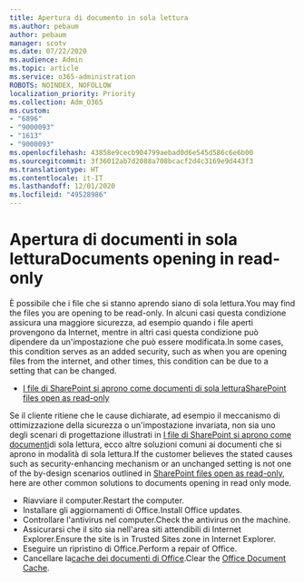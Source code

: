 ```yaml
---
title: Apertura di documento in sola lettura
ms.author: pebaum
author: pebaum
manager: scotv
ms.date: 07/22/2020
ms.audience: Admin
ms.topic: article
ms.service: o365-administration
ROBOTS: NOINDEX, NOFOLLOW
localization_priority: Priority
ms.collection: Adm_O365
ms.custom:
- "6896"
- "9000093"
- "1613"
- "9000093"
ms.openlocfilehash: 43858e9cecb904799aebad0d6e545d586c6e6b00
ms.sourcegitcommit: 3f36012ab7d2088a708bcacf2d4c3169e9d443f3
ms.translationtype: HT
ms.contentlocale: it-IT
ms.lasthandoff: 12/01/2020
ms.locfileid: "49528986"
---
```

# <a name="documents-opening-in-read-only"></a><span data-ttu-id="763bc-102">Apertura di documenti in sola lettura</span><span class="sxs-lookup"><span data-stu-id="763bc-102">Documents opening in read-only</span></span>

<span data-ttu-id="763bc-103">È possibile che i file che si stanno aprendo siano di sola lettura.</span><span class="sxs-lookup"><span data-stu-id="763bc-103">You may find the files you are opening to be read-only.</span></span> <span data-ttu-id="763bc-104">In alcuni casi questa condizione assicura una maggiore sicurezza, ad esempio quando i file aperti provengono da Internet, mentre in altri casi questa condizione può dipendere da un'impostazione che può essere modificata.</span><span class="sxs-lookup"><span data-stu-id="763bc-104">In some cases, this condition serves as an added security, such as when you are opening files from the internet, and other times, this condition can be due to a setting that can be changed.</span></span>

- [<span data-ttu-id="763bc-105">I file di SharePoint si aprono come documenti di sola lettura</span><span class="sxs-lookup"><span data-stu-id="763bc-105">SharePoint files open as read-only</span></span>](https://docs.microsoft.com/sharepoint/troubleshoot/lists-and-libraries/files-open-as-read-only-and-cannot-check-in-or-out)

<span data-ttu-id="763bc-106">Se il cliente ritiene che le cause dichiarate, ad esempio il meccanismo di ottimizzazione della sicurezza o un'impostazione invariata, non sia uno degli scenari di progettazione illustrati in [I file di SharePoint si aprono come documenti](https://docs.microsoft.com/sharepoint/troubleshoot/lists-and-libraries/files-open-as-read-only-and-cannot-check-in-or-out)di sola lettura, ecco altre soluzioni comuni ai documenti che si aprono in modalità di sola lettura.</span><span class="sxs-lookup"><span data-stu-id="763bc-106">If the customer believes the stated causes such as security-enhancing mechanism or an unchanged setting is not one of the by-design scenarios outlined in [SharePoint files open as read-only](https://docs.microsoft.com/sharepoint/troubleshoot/lists-and-libraries/files-open-as-read-only-and-cannot-check-in-or-out), here are other common solutions to documents opening in read only mode.</span></span>

- <span data-ttu-id="763bc-107">Riavviare il computer.</span><span class="sxs-lookup"><span data-stu-id="763bc-107">Restart the computer.</span></span>
- <span data-ttu-id="763bc-108">Installare gli aggiornamenti di Office.</span><span class="sxs-lookup"><span data-stu-id="763bc-108">Install Office updates.</span></span>
- <span data-ttu-id="763bc-109">Controllare l'antivirus nel computer.</span><span class="sxs-lookup"><span data-stu-id="763bc-109">Check the antivirus on the machine.</span></span>
- <span data-ttu-id="763bc-110">Assicurarsi che il sito sia nell'area siti attendibili di Internet Explorer.</span><span class="sxs-lookup"><span data-stu-id="763bc-110">Ensure the site is in Trusted Sites zone in Internet Explorer.</span></span>
- <span data-ttu-id="763bc-111">Eseguire un ripristino di Office.</span><span class="sxs-lookup"><span data-stu-id="763bc-111">Perform a repair of Office.</span></span>
- <span data-ttu-id="763bc-112">Cancellare la[cache dei documenti di Office](https://support.microsoft.com/office/delete-your-office-document-cache-b1d3765e-d71b-4bb8-99ca-acd22c42995d?ui=en-us&rs=en-us&ad=us).</span><span class="sxs-lookup"><span data-stu-id="763bc-112">Clear the [Office Document Cache](https://support.microsoft.com/office/delete-your-office-document-cache-b1d3765e-d71b-4bb8-99ca-acd22c42995d?ui=en-us&rs=en-us&ad=us).</span></span>


